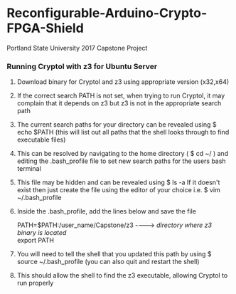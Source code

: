 # Reconfigurable-Arduino-Crypto-FPGA-Shield
Portland State University 2017 Capstone Project


### Running Cryptol with z3 for Ubuntu Server
1. Download binary for Cryptol and z3 using appropriate version (x32,x64)
2. If the correct search PATH is not set, when trying to run Cryptol, it may complain that it depends on z3 but z3 is not in the appropriate search path
3. The current search paths for your directory can be revealed using $ echo $PATH (this will list out all paths that the shell looks through to find executable files)
4. This can be resolved by navigating to the home directory ( $ cd ~/ ) and editing the .bash_profile file to set new search paths for the users bash terminal
5. This file may be hidden and can be revealed using $ ls -a  If it doesn't exist then just create the file using the editor of your choice i.e. $ vim ~/.bash_profile
6. Inside the .bash_profile, add the lines below and save the file

    PATH=$PATH:/user_name/Capstone/z3           ----> *directory where z3 binary is located*  
    export PATH  

7. You will need to tell the shell that you updated this path by using $ source ~/.bash_profile (you can also quit and restart the shell)
8. This should allow the shell to find the z3 executable, allowing Cryptol to run properly
